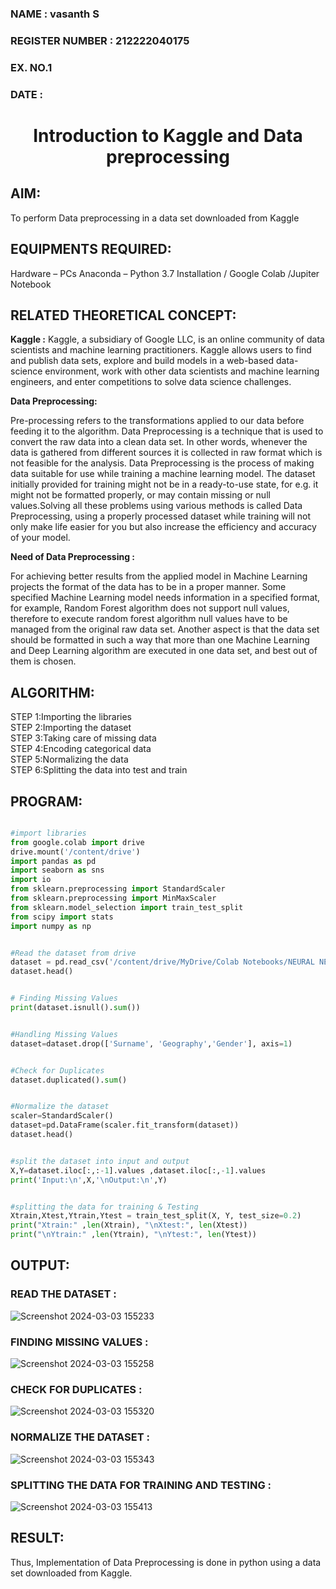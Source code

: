 <H3>NAME : vasanth S</H3>
<H3>REGISTER NUMBER : 212222040175</H3>
<H3>EX. NO.1</H3>
<H3>DATE : </H3>
<H1 ALIGN =CENTER> Introduction to Kaggle and Data preprocessing</H1>

## AIM:

To perform Data preprocessing in a data set downloaded from Kaggle

## EQUIPMENTS REQUIRED:
Hardware – PCs
Anaconda – Python 3.7 Installation / Google Colab /Jupiter Notebook

## RELATED THEORETICAL CONCEPT:

**Kaggle :**
Kaggle, a subsidiary of Google LLC, is an online community of data scientists and machine learning practitioners. Kaggle allows users to find and publish data sets, explore and build models in a web-based data-science environment, work with other data scientists and machine learning engineers, and enter competitions to solve data science challenges.

**Data Preprocessing:**

Pre-processing refers to the transformations applied to our data before feeding it to the algorithm. Data Preprocessing is a technique that is used to convert the raw data into a clean data set. In other words, whenever the data is gathered from different sources it is collected in raw format which is not feasible for the analysis.
Data Preprocessing is the process of making data suitable for use while training a machine learning model. The dataset initially provided for training might not be in a ready-to-use state, for e.g. it might not be formatted properly, or may contain missing or null values.Solving all these problems using various methods is called Data Preprocessing, using a properly processed dataset while training will not only make life easier for you but also increase the efficiency and accuracy of your model.

**Need of Data Preprocessing :**

For achieving better results from the applied model in Machine Learning projects the format of the data has to be in a proper manner. Some specified Machine Learning model needs information in a specified format, for example, Random Forest algorithm does not support null values, therefore to execute random forest algorithm null values have to be managed from the original raw data set.
Another aspect is that the data set should be formatted in such a way that more than one Machine Learning and Deep Learning algorithm are executed in one data set, and best out of them is chosen.


## ALGORITHM:
STEP 1:Importing the libraries<BR>
STEP 2:Importing the dataset<BR>
STEP 3:Taking care of missing data<BR>
STEP 4:Encoding categorical data<BR>
STEP 5:Normalizing the data<BR>
STEP 6:Splitting the data into test and train<BR>

##  PROGRAM:
```py

#import libraries
from google.colab import drive
drive.mount('/content/drive')
import pandas as pd
import seaborn as sns
import io
from sklearn.preprocessing import StandardScaler
from sklearn.preprocessing import MinMaxScaler
from sklearn.model_selection import train_test_split
from scipy import stats
import numpy as np

```
```py

#Read the dataset from drive
dataset = pd.read_csv('/content/drive/MyDrive/Colab Notebooks/NEURAL NETWORKS/Churn_Modelling.csv',index_col="RowNumber")
dataset.head()

```
```py

# Finding Missing Values
print(dataset.isnull().sum())

```
```py

#Handling Missing Values
dataset=dataset.drop(['Surname', 'Geography','Gender'], axis=1)

```
```py

#Check for Duplicates
dataset.duplicated().sum()

```
```py

#Normalize the dataset
scaler=StandardScaler()
dataset=pd.DataFrame(scaler.fit_transform(dataset))
dataset.head()

```
```py

#split the dataset into input and output
X,Y=dataset.iloc[:,:-1].values ,dataset.iloc[:,-1].values
print('Input:\n',X,'\nOutput:\n',Y)

```
```py

#splitting the data for training & Testing
Xtrain,Xtest,Ytrain,Ytest = train_test_split(X, Y, test_size=0.2)
print("Xtrain:" ,len(Xtrain), "\nXtest:", len(Xtest))
print("\nYtrain:" ,len(Ytrain), "\nYtest:", len(Ytest))

```
## OUTPUT:

### READ THE DATASET : 
![Screenshot 2024-03-03 155233](https://github.com/vtgvasanth/Ex-1-NN/assets/128463280/01573c09-18de-40d9-b97a-c021c2d42a77)


### FINDING MISSING VALUES : 
![Screenshot 2024-03-03 155258](https://github.com/vtgvasanth/Ex-1-NN/assets/128463280/0c4dc9bc-c561-43a6-8977-c7ad0c6ea9b6)


### CHECK FOR DUPLICATES : 
![Screenshot 2024-03-03 155320](https://github.com/vtgvasanth/Ex-1-NN/assets/128463280/21392ff9-a089-4134-9335-7918ac8fce2c)


### NORMALIZE THE DATASET : 
![Screenshot 2024-03-03 155343](https://github.com/vtgvasanth/Ex-1-NN/assets/128463280/73bcc62c-b94c-4b68-ba29-ab64daf19a86)


### SPLITTING THE DATA FOR TRAINING AND TESTING : 
![Screenshot 2024-03-03 155413](https://github.com/vtgvasanth/Ex-1-NN/assets/128463280/9bc070bd-f3ac-4158-9a48-54264fa300f4)


## RESULT:
Thus, Implementation of Data Preprocessing is done in python  using a data set downloaded from Kaggle.
